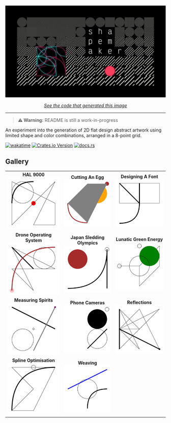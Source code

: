 ![shapemaker](title.png)

<center>
<p style="text-align: center;" align="center">
    <em><a href="https://github.com/ewen-lbh/shapemaker/blob/e7ff660d42f4fc3cb29e1246ee82cbdd2f27c5ab/src/examples.rs#L114">See the code that generated this image</a></em>
</p>
</center>

* * *

> **⚠️ Warning:**
> README is still a work-in-progress

An experiment into the generation of 2D flat design abstract artwork using limited shape and color combinations, arranged in a 8-point grid.

[![wakatime](https://wakatime.com/badge/github/ewen-lbh/shapemaker.svg)](https://wakatime.com/badge/github/ewen-lbh/shapemaker) [![Crates.io Version](https://img.shields.io/crates/v/shapemaker)](https://crates.io/crates/shapemaker) [![docs.rs](https://img.shields.io/docsrs/shapemaker)](https://docs.rs/shapemaker)


## Gallery


| | | |
|:-------------------------:|:-------------------------:|:-------------------------:|
| **HAL 9000** ![HAL 9000](./examples/gallery/HAL-9000.svg)| **Cutting An Egg** ![Cutting An Egg](./examples/gallery/cutting-an-egg.svg)| **Designing A Font** ![Designing A Font](./examples/gallery/designing-a-font.svg)
| **Drone Operating System** ![Drone Operating System](./examples/gallery/drone-operating-system.svg)| **Japan Sledding Olympics** ![Japan Sledding Olympics](./examples/gallery/japan-sledding-olympics.svg)| **Lunatic Green Energy** ![Lunatic Green Energy](./examples/gallery/lunatic-green-energy.svg)
| **Measuring Spirits** ![Measuring Spirits](./examples/gallery/measuring-spirits.svg)| **Phone Cameras** ![Phone Cameras](./examples/gallery/phone-cameras.svg)| **Reflections** ![Reflections](./examples/gallery/reflections.svg)
| **Spline Optimisation** ![Spline Optimisation](./examples/gallery/spline-optimisation.svg)| **Weaving** ![Weaving](./examples/gallery/weaving.svg)


